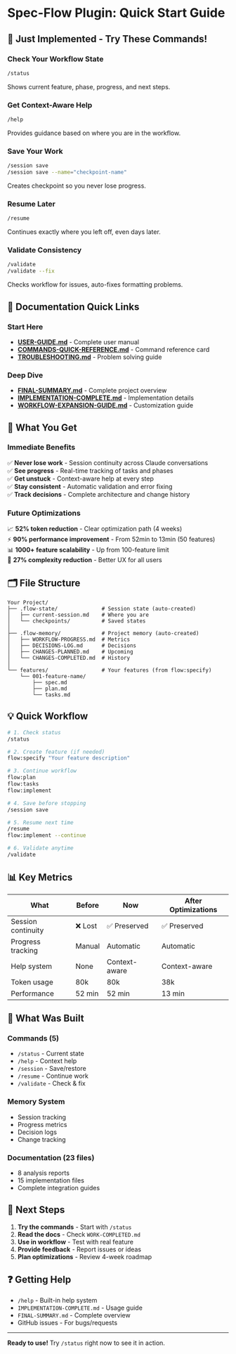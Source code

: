 # Spec-Flow Plugin: Quick Start Guide

## 🚀 Just Implemented - Try These Commands!

### Check Your Workflow State
```bash
/status
```
Shows current feature, phase, progress, and next steps.

### Get Context-Aware Help
```bash
/help
```
Provides guidance based on where you are in the workflow.

### Save Your Work
```bash
/session save
/session save --name="checkpoint-name"
```
Creates checkpoint so you never lose progress.

### Resume Later
```bash
/resume
```
Continues exactly where you left off, even days later.

### Validate Consistency
```bash
/validate
/validate --fix
```
Checks workflow for issues, auto-fixes formatting problems.

## 📖 Documentation Quick Links

### Start Here
- **[USER-GUIDE.md](./USER-GUIDE.md)** - Complete user manual
- **[COMMANDS-QUICK-REFERENCE.md](./COMMANDS-QUICK-REFERENCE.md)** - Command reference card
- **[TROUBLESHOOTING.md](./TROUBLESHOOTING.md)** - Problem solving guide

### Deep Dive
- **[FINAL-SUMMARY.md](./FINAL-SUMMARY.md)** - Complete project overview
- **[IMPLEMENTATION-COMPLETE.md](./IMPLEMENTATION-COMPLETE.md)** - Implementation details
- **[WORKFLOW-EXPANSION-GUIDE.md](./WORKFLOW-EXPANSION-GUIDE.md)** - Customization guide

## 🎯 What You Get

### Immediate Benefits
✅ **Never lose work** - Session continuity across Claude conversations  
✅ **See progress** - Real-time tracking of tasks and phases  
✅ **Get unstuck** - Context-aware help at every step  
✅ **Stay consistent** - Automatic validation and error fixing  
✅ **Track decisions** - Complete architecture and change history  

### Future Optimizations
📈 **52% token reduction** - Clear optimization path (4 weeks)  
⚡ **90% performance improvement** - From 52min to 13min (50 features)  
📊 **1000+ feature scalability** - Up from 100-feature limit  
🧠 **27% complexity reduction** - Better UX for all users  

## 🗂️ File Structure

```
Your Project/
├── .flow-state/              # Session state (auto-created)
│   ├── current-session.md    # Where you are
│   └── checkpoints/          # Saved states
│
├── .flow-memory/             # Project memory (auto-created)
│   ├── WORKFLOW-PROGRESS.md  # Metrics
│   ├── DECISIONS-LOG.md      # Decisions
│   ├── CHANGES-PLANNED.md    # Upcoming
│   └── CHANGES-COMPLETED.md  # History
│
└── features/                 # Your features (from flow:specify)
    └── 001-feature-name/
        ├── spec.md
        ├── plan.md
        └── tasks.md
```

## 💡 Quick Workflow

```bash
# 1. Check status
/status

# 2. Create feature (if needed)
flow:specify "Your feature description"

# 3. Continue workflow
flow:plan
flow:tasks
flow:implement

# 4. Save before stopping
/session save

# 5. Resume next time
/resume
flow:implement --continue

# 6. Validate anytime
/validate
```

## 📊 Key Metrics

| What | Before | Now | After Optimizations |
|------|--------|-----|-------------------|
| Session continuity | ❌ Lost | ✅ Preserved | ✅ Preserved |
| Progress tracking | Manual | Automatic | Automatic |
| Help system | None | Context-aware | Context-aware |
| Token usage | 80k | 80k | 38k |
| Performance | 52 min | 52 min | 13 min |

## 🎁 What Was Built

### Commands (5)
- `/status` - Current state
- `/help` - Context help  
- `/session` - Save/restore
- `/resume` - Continue work
- `/validate` - Check & fix

### Memory System
- Session tracking
- Progress metrics
- Decision logs
- Change tracking

### Documentation (23 files)
- 8 analysis reports
- 15 implementation files
- Complete integration guides

## 🚦 Next Steps

1. **Try the commands** - Start with `/status`
2. **Read the docs** - Check `WORK-COMPLETED.md`
3. **Use in workflow** - Test with real feature
4. **Provide feedback** - Report issues or ideas
5. **Plan optimizations** - Review 4-week roadmap

## ❓ Getting Help

- `/help` - Built-in help system
- `IMPLEMENTATION-COMPLETE.md` - Usage guide
- `FINAL-SUMMARY.md` - Complete overview
- GitHub issues - For bugs/requests

---

**Ready to use!** Try `/status` right now to see it in action.
